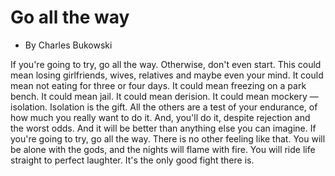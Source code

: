 # Go all the way

- By Charles Bukowski

If you're going to try, go all the way.
Otherwise, don't even start.
This could mean losing girlfriends, wives, relatives and maybe even your mind.
It could mean not eating for three or four days.
It could mean freezing on a park bench.
It could mean jail.
It could mean derision.
It could mean mockery — isolation.
Isolation is the gift.
All the others are a test of your endurance, of how much you really want to do it.
And, you'll do it, despite rejection and the worst odds.
And it will be better than anything else you can imagine.
If you're going to try, go all the way.
There is no other feeling like that.
You will be alone with the gods, and the nights will flame with fire.
You will ride life straight to perfect laughter.
It's the only good fight there is.
